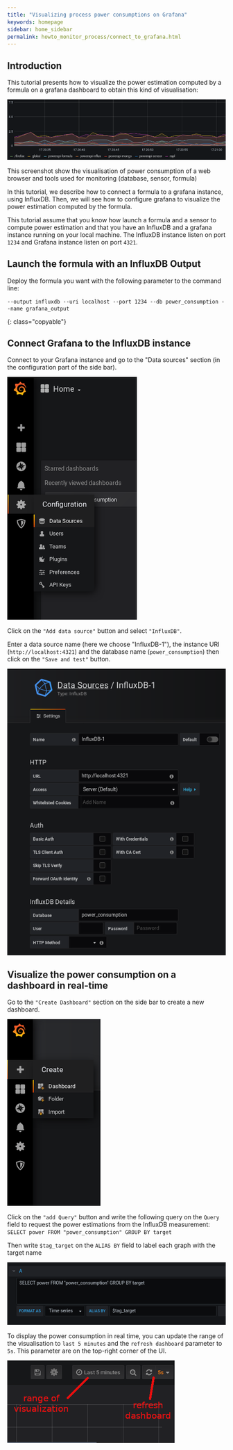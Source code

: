 ```yaml
---
title: "Visualizing process power consumptions on Grafana"
keywords: homepage
sidebar: home_sidebar 
permalink: howto_monitor_process/connect_to_grafana.html
---
```


## Introduction

This tutorial presents how to visualize the power estimation computed by a formula on a grafana dashboard to obtain this kind of visualisation: 

![datasource_section](/images/viz_by_process.png)

This screenshot show the visualisation of power consumption of a web browser and tools used for monitoring (database, sensor, formula) 

In this tutorial, we describe how to connect a formula to a grafana instance, using InfluxDB.
Then, we will see how to configure grafana to visualize the power estimation computed by the formula.

This tutorial assume that you know how launch a formula and a sensor to compute power estimation and that you have an InfluxDB and a grafana instance running on your local machine.
The InfluxDB instance listen on port `1234` and Grafana instance listen on port `4321`.



## Launch the formula with an InfluxDB Output

Deploy the formula you want with the following parameter to the command line: 

	--output influxdb --uri localhost --port 1234 --db power_consumption --name grafana_output
{: class="copyable"}

## Connect Grafana to the InfluxDB instance

Connect to your Grafana instance and go to the "Data sources" section (in the configuration part of the side bar).

![datasource_section](/images/grafana_home.png)

Click on the `"Add data source"` button and select `"InfluxDB"`.

Enter a data source name (here we choose "InfluxDB-1"), the instance URI (`http://localhost:4321`) and the database name (`power_consumption`) then click on the `"Save and test"` button.

![add_datasource](/images/add_db.png)


## Visualize the power consumption on a dashboard in real-time

Go to the `"Create Dashboard"` section on the side bar to create a new dashboard.

![add_dashboard](/images/add_dashboard.png)

Click on the `"add Query"` button and write the following query on the `Query` field to request the power estimations from the InfluxDB measurement: `SELECT power FROM "power_consumption" GROUP BY target`

Then write `$tag_target` on the `ALIAS BY` field to label each graph with the target name

![add_query](/images/add_query_by_process.png)

To display the power consumption in real time, you can update the range of the visualisation to `last 5 minutes` and the `refresh dashboard` parameter to `5s`. This parameter are on the top-right corner of the UI.

![add_query](/images/refresh.png)
